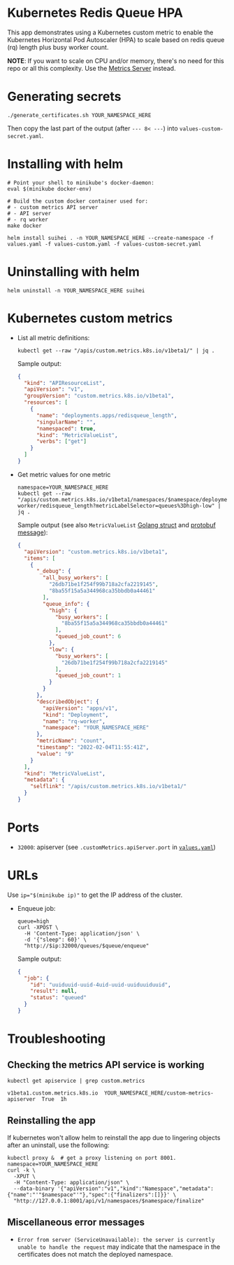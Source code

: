 # Kubernetes Redis Queue HPA

This app demonstrates using a Kubernetes custom metric to enable the Kubernetes Horizontal Pod Autoscaler (HPA) to scale based on redis queue (rq) length plus busy worker count.

**NOTE**: If you want to scale on CPU and/or memory, there's no need for this repo or all this complexity. Use the [Metrics Server](https://github.com/kubernetes-sigs/metrics-server#use-cases) instead.

# Generating secrets

```shell
./generate_certificates.sh YOUR_NAMESPACE_HERE
```

Then copy the last part of the output (after `--- 8< ---`) into `values-custom-secret.yaml`.

# Installing with helm

```shell
# Point your shell to minikube's docker-daemon:
eval $(minikube docker-env)

# Build the custom docker container used for:
# - custom metrics API server
# - API server
# - rq worker
make docker

helm install suihei . -n YOUR_NAMESPACE_HERE --create-namespace -f values.yaml -f values-custom.yaml -f values-custom-secret.yaml
```

# Uninstalling with helm

```shell
helm uninstall -n YOUR_NAMESPACE_HERE suihei
```

# Kubernetes custom metrics

- List all metric definitions:

  ```shell
  kubectl get --raw "/apis/custom.metrics.k8s.io/v1beta1/" | jq .
  ```

  Sample output:
  ```json
  {
    "kind": "APIResourceList",
    "apiVersion": "v1",
    "groupVersion": "custom.metrics.k8s.io/v1beta1",
    "resources": [
      {
        "name": "deployments.apps/redisqueue_length",
        "singularName": "",
        "namespaced": true,
        "kind": "MetricValueList",
        "verbs": ["get"]
      }
    ]
  }
  ```
- Get metric values for one metric

  ```shell
  namespace=YOUR_NAMESPACE_HERE
  kubectl get --raw "/apis/custom.metrics.k8s.io/v1beta1/namespaces/$namespace/deployments.apps/rq-worker/redisqueue_length?metricLabelSelector=queues%3Dhigh-low" | jq .
  ```

  Sample output (see also `MetricValueList` [Golang struct](https://github.com/kubernetes/metrics/blob/342ad4a5669e323882f585879b7c9d4174ab9bcc/pkg/apis/custom_metrics/v1beta2/types.go#L39-L46) and [protobuf message](https://github.com/kubernetes/metrics/blob/342ad4a5669e323882f585879b7c9d4174ab9bcc/pkg/apis/custom_metrics/v1beta2/generated.proto#L78-L84)):
  ```json
  {
    "apiVersion": "custom.metrics.k8s.io/v1beta1",
    "items": [
      {
        "_debug": {
          "all_busy_workers": [
            "26db71be1f254f99b718a2cfa2219145",
            "8ba55f15a5a344968ca35bbdb0a44461"
          ],
          "queue_info": {
            "high": {
              "busy_workers": [
                "8ba55f15a5a344968ca35bbdb0a44461"
              ],
              "queued_job_count": 6
            },
            "low": {
              "busy_workers": [
                "26db71be1f254f99b718a2cfa2219145"
              ],
              "queued_job_count": 1
            }
          }
        },
        "describedObject": {
          "apiVersion": "apps/v1",
          "kind": "Deployment",
          "name": "rq-worker",
          "namespace": "YOUR_NAMESPACE_HERE"
        },
        "metricName": "count",
        "timestamp": "2022-02-04T11:55:41Z",
        "value": "9"
      }
    ],
    "kind": "MetricValueList",
    "metadata": {
      "selflink": "/apis/custom.metrics.k8s.io/v1beta1/"
    }
  }
  ```

# Ports

- `32000`: apiserver (see `.customMetrics.apiServer.port` in [`values.yaml`](/values.yaml))

# URLs

Use `ip="$(minikube ip)"` to get the IP address of the cluster.

- Enqueue job:

  ```shell
  queue=high
  curl -XPOST \
    -H 'Content-Type: application/json' \
    -d '{"sleep": 60}' \
    "http://$ip:32000/queues/$queue/enqueue"
  ```

  Sample output:
  ```json
  {
    "job": {
      "id": "uuiduuid-uuid-4uid-uuid-uuiduuiduuid",
      "result": null,
      "status": "queued"
    }
  }
  ```

# Troubleshooting

## Checking the metrics API service is working

```shell
kubectl get apiservice | grep custom.metrics
```
```
v1beta1.custom.metrics.k8s.io  YOUR_NAMESPACE_HERE/custom-metrics-apiserver  True  1h
```

## Reinstalling the app

If kubernetes won't allow helm to reinstall the app due to lingering objects after an uninstall, use the following:

```shell
kubectl proxy &  # get a proxy listening on port 8001.
namespace=YOUR_NAMESPACE_HERE
curl -k \
  -XPUT \
  -H "Content-Type: application/json" \
  --data-binary '{"apiVersion":"v1","kind":"Namespace","metadata":{"name":"'"$namespace"'"},"spec":{"finalizers":[]}}' \
  "http://127.0.0.1:8001/api/v1/namespaces/$namespace/finalize"
```

## Miscellaneous error messages

- `Error from server (ServiceUnavailable): the server is currently unable to handle the request`
  may indicate that the namespace in the certificates does not match the deployed namespace.
